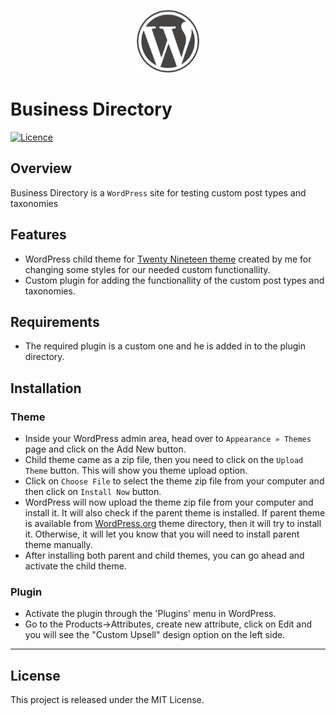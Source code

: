 <p align="center"><a href="https://laravel.com" target="_blank"><img src="https://raw.githubusercontent.com/github/explore/80688e429a7d4ef2fca1e82350fe8e3517d3494d/topics/wordpress/wordpress.png" width="100" alt="Laravel Logo"></a></p>

# Business Directory

[![Licence](https://img.shields.io/github/license/Ileriayo/markdown-badges?style=for-the-badge)](./LICENSE)

## Overview

Business Directory is a `WordPress` site for testing custom post types and taxonomies

## Features

- WordPress child theme for [Twenty Nineteen theme](https://wordpress.org/themes/twentynineteen/) created by me for changing some styles for our needed custom functionallity.
- Custom plugin for adding the functionallity of the custom post types and taxonomies.

## Requirements

- The required plugin is a custom one and he is added in to the plugin directory.

## Installation

### Theme

- Inside your WordPress admin area, head over to ```Appearance » Themes``` page and click on the Add New button.
- Child theme came as a zip file, then you need to click on the ```Upload Theme``` button. This will show you theme upload option.
- Click on ```Choose File``` to select the theme zip file from your computer and then click on ```Install Now``` button.
- WordPress will now upload the theme zip file from your computer and install it. It will also check if the parent theme is installed. If parent theme is available from [WordPress.org](https://wordpress.org) theme directory, then it will try to install it. Otherwise, it will let you know that you will need to install parent theme manually.
- After installing both parent and child themes, you can go ahead and activate the child theme.

### Plugin

- Activate the plugin through the 'Plugins' menu in WordPress.
- Go to the Products->Attributes, create new attribute, click on Edit and you will see the "Custom Upsell" design option on the left side.

---

## License

This project is released under the MIT License.
